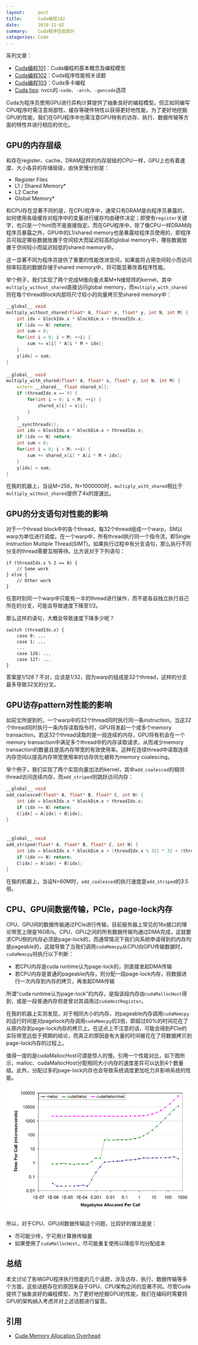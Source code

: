 ```yaml
---
layout:     post
title:      Cuda编程102
date:       2018-12-02
summary:    Cuda程序性能提升
categories: Code
---
```


系列文章：
+ [Cuda编程101](/code/2018/11/25/cuda-programming-101/)：Cuda编程的基本概念及编程模型
+ [Cuda编程102](/code/2018/12/02/cuda-programming-102/)：Cuda程序性能相关话题
+ [Cuda编程103](/code/2018/12/09/cuda-programming-103/)：Cuda多卡编程
+ [Cuda tips](/code/2018/12/07/cuda-nvcc-tips/): nvcc的`-code`、`-arch`、`-gencode`选项

Cuda为程序员使用GPU进行异构计算提供了抽象良好的编程模型。但正如同编写CPU程序时需注意局部性、缓存等硬件特性以获得更好地性能，为了更好地挖掘GPU的性能，我们在GPU程序中也需注意GPU特有的访存、执行、数据传输等方面的特性并进行相应的优化。

## GPU的内存层级

和存在register、cache、DRAM这样的内存层级的CPU一样，GPU上也有着速度、大小各异的存储层级，由快至慢分别是：

+ Register Files
+ L1 / Shared Memory*
+ L2 Cache
+ Global Memory*

和CPU存在显著不同的是，在CPU程序中，通常只有DRAM是向程序员暴露的，如何使用各级缓存对程序中的变量进行缓存均由硬件决定；即使有`register`关键字，也只是一个hint而不是直接指定。而在GPU程序中，除了像CPU一样DRAM向程序员暴露之外，GPU中的L1/shared memory也是暴露给程序员使用的，即程序员可指定哪些数据放置于空间较大而延迟较高的global memory中，哪些数据放置于空间较小而延迟较低的shared memory中。

这一显著不同为程序员提供了重要的性能改进空间，如果能将占用空间较小而访问频率较高的数据存储于shared memory中，将可能显著改善程序性能。

举个例子，我们实现了两个完成M维向量点乘M*N维矩阵的kernel，其中`multiply_without_shared`直接访问global memory，而`multiply_with_shared`则在每个threadBlock内部将尺寸较小的向量拷贝至shared memory中：
```c++
__global__ void
multiply_without_shared(float* A, float* x, float* y, int N, int M) {
    int idx = blockIdx.x * blockDim.x + threadIdx.x;
    if (idx >= N) return;
    int sum = 0;
    for(int i = 0; i < M; ++i) {
        sum += x[i] * A[i * M + idx];
    }
    y[idx] = sum;
}

__global__ void
multiply_with_shared(float* A, float* x, float* y, int N, int M) {
    extern __shared__ float shared_x[];
    if (threadIdx.x == 0) {
        for(int i = 0; i < M; ++i) {
            shared_x[i] = x[i];
        }
    }
    __syncthreads();
    int idx = blockIdx.x * blockDim.x + threadIdx.x;
    if (idx >= N) return;
    int sum = 0;
    for(int i = 0; i < M; ++i) {
        sum += shared_x[i] * A[i * M + idx];
    }
    y[idx] = sum;
}
```

在我的机器上，当设M=256，N=1000000时，`multiply_with_shared`相比于`multiply_without_shared`提供了4x的提速比。


## GPU的分支语句对性能的影响

对于一个thread block中的各个thread，每32个thread组成一个warp，SM以warp为单位进行调度。在一个warp中，所有thread执行同一个指令流，即Single Instruction Multiple Thread(SIMT)。如果执行过程中有分支语句，那么执行不同分支的thread需要互相等待。比方说对于下列语句：

```
if (threadIdx.x % 2 == 0) {
    // Some work
} else {
    // Other work
}
```
任意时刻同一个warp中只能有一半的thread进行操作，而不是各自独立执行自己所在的分支，可能会导致速度下降至1/2。

那么这样的语句，大概会导致速度下降多少呢？
```
switch (threadIdx.x) {
    case 0: ...
    case 1: ...
    ...
    case 126: ...
    case 127: ...
}
```
答案是1/128？不对，应该是1/32，因为warp的组成是32个thread，这样的分支最多导致32叉的分叉。


## GPU访存pattern对性能的影响


如前文所提到的，一个warp中的32个thread同时执行同一条instruction。当这32个thread同时执行一条内存读取指令时，GPU将发起一个或多个memory transaction。若这32个thread读取的是一段连续的内存，GPU将有机会在一个memory transaction中满足多个thread中的内存读取请求，从而减少memory transaction的数量且提高内存带宽的有效使用率。这种在连续thread中读取连续内存空间以提高内存带宽使用率的访存优化被称为memory coalescing。

举个例子，我们实现了两个实现向量加法的kernel，其中`add_coalesced`的相邻thread访问连续内存，而`add_striped`则跳跃访问内存：

```c++
__global__ void
add_coalesced(float* A, float* B, float* C, int N) {
    int idx = blockIdx.x * blockDim.x + threadIdx.x;
    if (idx >= N) return;
    C[idx] = A[idx] + B[idx];
}


__global__ void
add_striped(float* A, float* B, float* C, int N) {
    int idx = blockIdx.x * blockDim.x + (threadIdx.x % 32) * 32 + (threadIdx.x / 32);
    if (idx >= N) return;
    C[idx] = A[idx] + B[idx];
}
```
在我的机器上，当设N=60M时，`add_coalesced`的执行速度是`add_striped`的3.5倍。

## CPU、GPU间数据传输，PCIe，page-lock内存

CPU、GPU间的数据传输通过PCIe进行传输，目前服务器上常见的16x接口的理论带宽上限是16GB/s。CPU、GPU之间的所有数据传输均通过DMA完成，这就要求CPU侧的内存必须是page-lock的，而通常情况下我们向系统申请得到的内存均是pageable的，这就导致了当我们调用`cudaMemcpy`从CPU向GPU传输数据时，`cudaMemcpy`将执行以下判断：

+ 若CPU内存是cuda runtime认为page-lock的，则直接发起DMA传输
+ 若CPU内存是普通的pageable内存，则分配一段page-lock内存，将数据进行一次内存到内存的拷贝，再发起DMA传输

所谓“cuda runtime认为page-lock”的内存，是指该段内存由`cudaMallocHost`得到，或是一段普通内存但是曾对其调用过`cudaHostRegister`。

在我的机器上实测发现，对于相同大小的内存，对pageable内存调用`cudaMemcpy`的运行时间是对pagelock内存调用`cudaMemcpy`的3倍，即超过60%的时间花在了从原内存到page-lock内存的拷贝上。在这点上不注意的话，可能会得到PCIe的实际带宽远低于预期的结论，而真正的原因是有大量的时间被花在了将数据拷贝到page-lock内存的过程上。

值得一提的是cudaMallocHost可谓是惊人的慢。引用一个性能对比，如下图所示，malloc、cudaMallocHost分配相同大小内存的速度差异可以达到4个数量级。此外，分配过多的page-lock内存也会导致系统调度更加吃力并影响系统的性能。

![](/images/malloc_time_per_call.png)

所以，对于CPU、GPU间数据传输这个问题，比较好的做法是是：
+ 尽可能少传，宁可用计算换传输量
+ 如果使用了`cudaMallocHost`，尽可能重复使用以降低平均分配成本


## 总结

本文讨论了影响GPU程序执行性能的几个话题，涉及访存、执行、数据传输等多个方面，这些话题存在的原因来自于GPU、CPU架构之间的显著不同。尽管Cuda提供了抽象良好的编程模型，为了更好地挖掘GPU的性能，我们在编码时需要将GPU的架构纳入考虑并对上述话题进行留意。

## 引用

+ [Cuda Memory Allocation Overhead](https://www.cs.virginia.edu/~mwb7w/cuda_support/memory_management_overhead.html)


